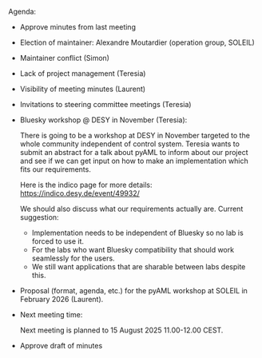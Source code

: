 Agenda:

- Approve minutes from last meeting

- Election of maintainer: Alexandre Moutardier (operation group, SOLEIL)

- Maintainer conflict (Simon)

- Lack of project management (Teresia)

- Visibility of meeting minutes (Laurent)

- Invitations to steering committee meetings (Teresia)

- Bluesky workshop @ DESY in November (Teresia):

  There is going to be a workshop at DESY in November targeted to the whole community independent of control system. Teresia wants to submit an abstract for a talk about pyAML to inform about our project and see if we can get input on how to make an implementation which fits our requirements.

  Here is the indico page for more details:
  https://indico.desy.de/event/49932/

  We should also discuss what our requirements actually are. Current suggestion:
  - Implementation needs to be independent of Bluesky so no lab is forced to use it.
  - For the labs who want Bluesky compatibility that should work seamlessly for the users.
  - We still want applications that are sharable between labs despite this.

- Proposal (format, agenda, etc.) for the pyAML workshop at SOLEIL in February 2026 (Laurent).
  
- Next meeting time:

  Next meeting is planned to 15 August 2025 11.00-12.00 CEST.
  
- Approve draft of minutes
